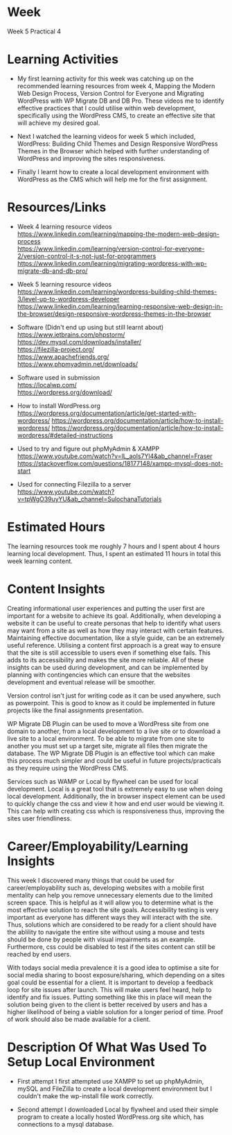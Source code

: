 # Week
Week 5 Practical 4

# Learning Activities
- My first learning activity for this week was catching up on the recommended learning resources from week 4, Mapping the Modern Web Design Process, Version Control for Everyone and Migrating WordPress with WP Migrate DB and DB Pro. These videos me to identify effective practices that I could utilise within web development, specifically using the WordPress CMS, to create an effective site that will achieve my desired goal. 

- Next I watched the learning videos for week 5 which included, WordPress: Building Child Themes and Design Responsive WordPress Themes in the Browser which helped with further understanding of WordPress and improving the sites responsiveness.

- Finally I learnt how to create a local development environment with WordPress as the CMS which will help me for the first assignment. 

# Resources/Links
- Week 4 learning resource videos  
https://www.linkedin.com/learning/mapping-the-modern-web-design-process    
https://www.linkedin.com/learning/version-control-for-everyone-2/version-control-it-s-not-just-for-programmers  
https://www.linkedin.com/learning/migrating-wordpress-with-wp-migrate-db-and-db-pro/  

- Week 5 learning resource videos  
https://www.linkedin.com/learning/wordpress-building-child-themes-3/level-up-to-wordpress-developer  
https://www.linkedin.com/learning/learning-responsive-web-design-in-the-browser/design-responsive-wordpress-themes-in-the-browser  

- Software (Didn't end up using but still learnt about)  
https://www.jetbrains.com/phpstorm/  
https://dev.mysql.com/downloads/installer/  
https://filezilla-project.org/  
https://www.apachefriends.org/  
https://www.phpmyadmin.net/downloads/  

- Software used in submission  
https://localwp.com/  
https://wordpress.org/download/  

- How to install WordPress.org  
https://wordpress.org/documentation/article/get-started-with-wordpress/
https://wordpress.org/documentation/article/how-to-install-wordpress/
https://wordpress.org/documentation/article/how-to-install-wordpress/#detailed-instructions

- Used to try and figure out phpMyAdmin & XAMPP  
https://www.youtube.com/watch?v=lL_aols7Yl4&ab_channel=Fraser  
https://stackoverflow.com/questions/18177148/xampp-mysql-does-not-start

- Used for connecting Filezilla to a server  
https://www.youtube.com/watch?v=tpWgO39uyYU&ab_channel=SulochanaTutorials

# Estimated Hours
The learning resources took me roughly 7 hours and I spent about 4 hours learning local development. Thus, I spent an estimated 11 hours in total this week learning content. 

# Content Insights
Creating informational user experiences and putting the user first are important for a website to achieve its goal. Additionally, when developing a website it can be useful to create personas that help to identify what users may want from a site as well as how they may interact with certain features. Maintaining effective documentation, like a style guide, can be an extremely useful reference. Utilising a content first approach is a great way to ensure that the site is still accessible to users even if something else fails. This adds to its accessibility and makes the site more reliable. All of these insights can be used during development, and can be implemented by planning with contingencies which can ensure that the websites development and eventual release will be smoother.  

Version control isn't just for writing code as it can be used anywhere, such as powerpoint. This is good to know as it could be implemented in future projects like the final assignments presentation. 

WP Migrate DB Plugin can be used to move a WordPress site from one domain to another, from a local development to a live site or to download a live site to a local environment. To be able to migrate from one site to another you must set up a target site, migrate all files then migrate the database. The WP Migrate DB Plugin is an effective tool which can make this process much simpler and could be useful in future projects/practicals as they require using the WordPress CMS. 

Services such as WAMP or Local by flywheel can be used for local development. Local is a great tool that is extremely easy to use when doing local development. Additionally, the in browser inspect element can be used to quickly change the css and view it how and end user would be viewing it. This can help with creating css which is responsiveness thus, improving the sites user friendliness.

# Career/Employability/Learning Insights
This week I discovered many things that could be used for career/employability such as, developing websites with a mobile first mentality can help you remove unnecessary elements due to the limited screen space. This is helpful as it will allow you to determine what is the most effective solution to reach the site goals. Accessibility testing is very important as everyone has different ways they will interact with the site. Thus, solutions which are considered to be ready for a client should have the ablility to navigate the entire site without using a mouse and tests should be done by people with visual impairments as an example. Furthermore, css could be disabled to test if the sites content can still be reached by end users. 

With todays social media prevalence it is a good idea to optimise a site for social media sharing to boost exposure/sharing, which depending on a sites goal could be essential for a client. It is important to develop a feedback loop for site issues after launch. This will make users feel heard, help to identify and fix issues. Putting something like this in place will mean the solution being given to the client is better received by users and has a higher likelihood of being a viable solution for a longer period of time. Proof of work should also be made available for a client.  

# Description Of What Was Used To Setup Local Environment
- First attempt
I first attempted use XAMPP to set up phpMyAdmin, mySQL and FileZilla to create a local development environment but I couldn't make the wp-install file work correctly. 

- Second attempt
I downloaded Local by flywheel and used their simple program to create a locally hosted WordPress.org site which, has connections to a mysql database. 